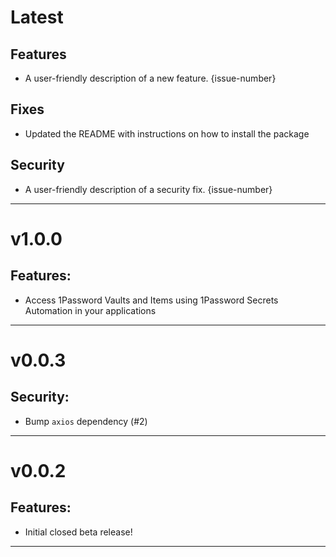 [//]: # "START/LATEST"

# Latest

## Features

-   A user-friendly description of a new feature. {issue-number}

## Fixes

-   Updated the README with instructions on how to install the package

## Security

-   A user-friendly description of a security fix. {issue-number}

---

[//]: # "START/v1.0.0"

# v1.0.0

## Features:

-   Access 1Password Vaults and Items using 1Password Secrets Automation in your applications

---

[//]: # "START/v0.0.3"

# v0.0.3

## Security:

-   Bump `axios` dependency (#2)

---

[//]: # "START/v0.0.2"

# v0.0.2

## Features:

-   Initial closed beta release!

---
